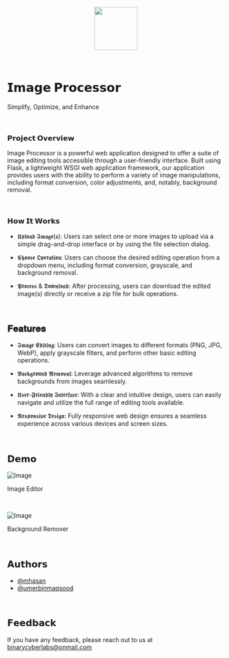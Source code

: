 <p align="center">
<img src='https://i.ibb.co/g7Ys7pQ/favicon.png' style="height:100px;width:100px;" >
</p>

<br>

# 𝗜𝗺𝗮𝗴𝗲 𝗣𝗿𝗼𝗰𝗲𝘀𝘀𝗼𝗿
Simplify, Optimize, and Enhance

<br>

### 𝗣𝗿𝗼𝗷𝗲𝗰𝘁 𝗢𝘃𝗲𝗿𝘃𝗶𝗲𝘄

Image Processor is a powerful web application designed to offer a suite of image editing tools accessible through a user-friendly interface. Built using Flask, a lightweight WSGI web application framework, our application provides users with the ability to perform a variety of image manipulations, including format conversion, color adjustments, and, notably, background removal.

<br>

### 𝗛𝗼𝘄 𝗜𝘁 𝗪𝗼𝗿𝗸𝘀

- 𝖀𝖕𝖑𝖔𝖆𝖉 𝕴𝖒𝖆𝖌𝖊(𝖘): Users can select one or more images to upload via a simple drag-and-drop interface or by using the file selection dialog.

- 𝕮𝖍𝖔𝖔𝖘𝖊 𝕺𝖕𝖊𝖗𝖆𝖙𝖎𝖔𝖓: Users can choose the desired editing operation from a dropdown menu, including format conversion, grayscale, and background removal.

- 𝕻𝖗𝖔𝖈𝖊𝖘𝖘 & 𝕯𝖔𝖜𝖓𝖑𝖔𝖆𝖉: After processing, users can download the edited image(s) directly or receive a zip file for bulk operations.

<br>

## 𝐅𝐞𝐚𝐭𝐮𝐫𝐞𝐬

- 𝕴𝖒𝖆𝖌𝖊 𝕰𝖉𝖎𝖙𝖎𝖓𝖌: Users can convert images to different formats (PNG, JPG, WebP), apply grayscale filters, and perform other basic editing operations.

- 𝕭𝖆𝖈𝖐𝖌𝖗𝖔𝖚𝖓𝖉 𝕽𝖊𝖒𝖔𝖛𝖆𝖑: Leverage advanced algorithms to remove backgrounds from images seamlessly.

- 𝖀𝖘𝖊𝖗-𝕱𝖗𝖎𝖊𝖓𝖉𝖑𝖞 𝕴𝖓𝖙𝖊𝖗𝖋𝖆𝖈𝖊: With a clear and intuitive design, users can easily navigate and utilize the full range of editing tools available.

- 𝕽𝖊𝖘𝖕𝖔𝖓𝖘𝖎𝖛𝖊 𝕯𝖊𝖘𝖎𝖌𝖓: Fully responsive web design ensures a seamless experience across various devices and screen sizes.

<br>


## 𝗗𝗲𝗺𝗼

![Image](https://i.ibb.co/gFSY5ds/Image-Editor.png)

Image Editor

<br>

![Image](https://i.ibb.co/q0xKBkT/Background-Remover.png)

Background Remover

<br>

##  𝗔𝘂𝘁𝗵𝗼𝗿𝘀

- [@mhasan](https://www.github.com/Hellohasan10)
- [@umerbinmaqsood](#)

<br>

## 𝗙𝗲𝗲𝗱𝗯𝗮𝗰𝗸

If you have any feedback, please reach out to us at binarycyberlabs@onmail.com

